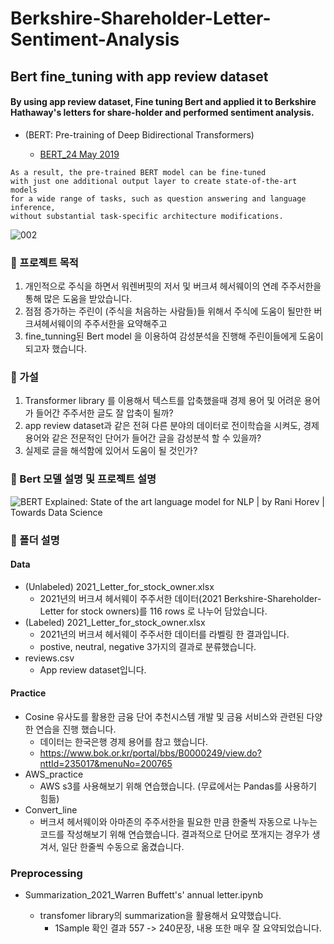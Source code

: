 # Berkshire-Shareholder-Letter-Sentiment-Analysis

## Bert fine_tuning with app review dataset

#### By using app review dataset, Fine tuning Bert and applied it to Berkshire Hathaway's letters for share-holder and performed sentiment analysis.

- (BERT: Pre-training of Deep Bidirectional Transformers)

  - [BERT_24 May 2019](https://github.com/syh0397/Berkshire-Shareholder-Letter-Sentiment-Analysis/files/7808837/1810.04805.pdf)

```
As a result, the pre-trained BERT model can be fine-tuned 
with just one additional output layer to create state-of-the-art models 
for a wide range of tasks, such as question answering and language inference, 
without substantial task-specific architecture modifications.
```

![002](https://user-images.githubusercontent.com/75018963/116491992-2577ad80-a8d6-11eb-94ae-449043868574.png)

### 📌 프로젝트 목적

1. 개인적으로 주식을 하면서 워렌버핏의 저서 및 버크셔 헤서웨이의 연례 주주서한을 통해 많은 도움을 받았습니다.
2. 점점 증가하는 주린이 (주식을 처음하는 사람들)들 위해서 주식에 도움이 될만한 버크셔헤서웨이의 주주서한을 요약해주고
3. fine_tunning된 Bert model 을 이용하여 감성분석을 진행해 주린이들에게 도움이 되고자 했습니다.

### 🚩 가설

1. Transformer library 를 이용해서 텍스트를 압축했을때 경제 용어 및 어려운 용어가 들어간 주주서한 글도 잘 압축이 될까?
2. app review dataset과 같은 전혀 다른 분야의 데이터로 전이학습을 시켜도, 경제용어와 같은 전문적인 단어가 들어간 글을 감성분석 할 수 있을까?
3. 실제로 글을 해석함에 있어서 도움이 될 것인가?


### 🚩 Bert 모델 설명 및 프로젝트 설명




![BERT Explained: State of the art language model for NLP | by Rani Horev |  Towards Data Science](https://miro.medium.com/max/876/0*ViwaI3Vvbnd-CJSQ.png)

### 📌 폴더 설명

#### Data 

- (Unlabeled) 2021_Letter_for_stock_owner.xlsx
  - 2021년의 버크셔 헤서웨이 주주서한 데이터(2021 Berkshire-Shareholder-Letter for stock owners)를 116 rows 로 나누어 담았습니다.
- (Labeled) 2021_Letter_for_stock_owner.xlsx
  - 2021년의 버크셔 헤서웨이 주주서한 데이터를 라벨링 한 결과입니다.
  - postive, neutral, negative 3가지의 결과로 분류했습니다.
- reviews.csv
  - App review dataset입니다.

#### Practice 

- Cosine 유사도를 활용한 금융 단어 추천시스템 개발 및 금융 서비스와 관련된 다양한 연습을 진행 했습니다.
  - 데이터는 한국은행 경제 용어를 참고 했습니다.
  - https://www.bok.or.kr/portal/bbs/B0000249/view.do?nttId=235017&menuNo=200765
- AWS_practice
  - AWS s3를 사용해보기 위해 연습했습니다. (무료에서는 Pandas를 사용하기 힘듦)
- Convert_line
  - 버크셔 헤서웨이와 아마존의 주주서한을 필요한 만큼 한줄씩 자동으로 나누는 코드를 작성해보기 위해 연습했습니다. 결과적으로 단어로 쪼개지는 경우가 생겨서, 일단 한줄씩 수동으로 옮겼습니다.

### Preprocessing

- Summarization_2021_Warren Buffett's' annual letter.ipynb

  - transfomer library의 summarization을 활용해서 요약했습니다.
    - 1Sample 확인 결과 557 -> 240문장, 내용 또한 매우 잘 요약되었습니다.
